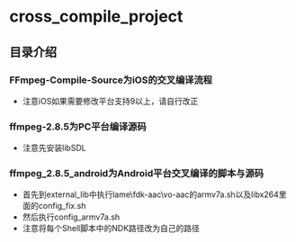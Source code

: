 # cross_compile_project
## 目录介绍
### FFmpeg-Compile-Source为iOS的交叉编译流程
* 注意iOS如果需要修改平台支持9以上，请自行改正
### ffmpeg-2.8.5为PC平台编译源码
* 注意先安装libSDL
### ffmpeg_2.8.5_android为Android平台交叉编译的脚本与源码
* 首先到external_lib中执行lame\fdk-aac\vo-aac的armv7a.sh以及libx264里面的config_fix.sh
* 然后执行config_armv7a.sh
* 注意将每个Shell脚本中的NDK路径改为自己的路径
